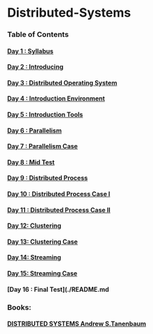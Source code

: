 # Distributed-Systems
### Table of Contents

#### [Day    1 : Syllabus](./README.md)
#### [Day    2 : Introducing](./README.md)
#### [Day    3 : Distributed Operating System](./README.md)
#### [Day    4 : Introduction Environment](./README.md)
#### [Day    5 : Introduction Tools](./README.md)
#### [Day    6 : Parallelism](./README.md)
#### [Day    7 : Parallelism Case](./README.md)
#### [Day    8 : Mid Test](./README.md)
#### [Day    9 : Distributed Process](./README.md)
#### [Day  10 : Distributed Process Case I](./README.md)
#### [Day  11 : Distributed Process Case II](./README.md)
#### [Day  12:  Clustering](./README.md)
#### [Day  13:  Clustering Case](./README.md)
#### [Day  14:  Streaming](./README.md)
#### [Day  15:  Streaming Case](./README.md)
#### [Day  16 : Final Test](./README.md

### Books:
#### [DISTRIBUTED SYSTEMS Andrew S.Tanenbaum](./Distributed%20Systems%20Principles%20and%20Paradigms.pdf)

